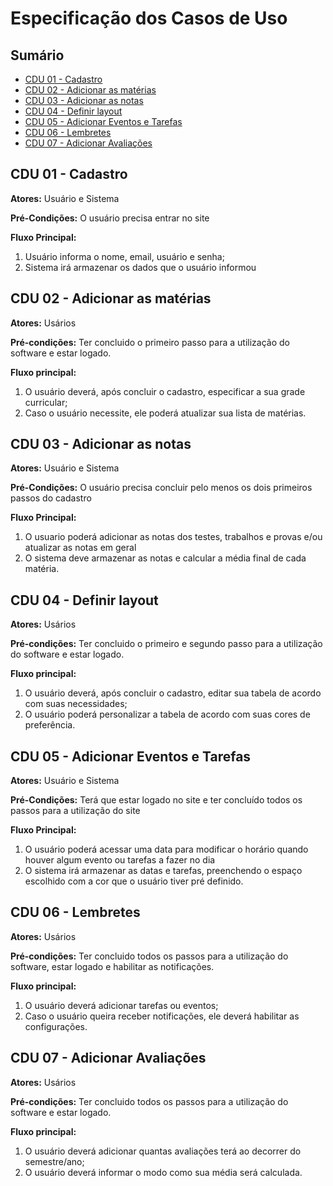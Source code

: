 # Especificação dos Casos de Uso

## Sumário
- [CDU 01 - Cadastro](#cdu-01---cadastro)
- [CDU 02 - Adicionar as matérias](#cdu-02---adicionar-as-matérias)
- [CDU 03 - Adicionar as notas](#cdu-01---adicionar-as-notas)
- [CDU 04 - Definir layout](#cdu-02---definit-layout)
- [CDU 05 - Adicionar Eventos e Tarefas](#cdu-01---adicionar-eventos-e-tarefas)
- [CDU 06 - Lembretes](#cdu-02---lembretes)
- [CDU 07 - Adicionar Avaliações](#cdu-02---adicionar-avaliações)

## CDU 01 -  Cadastro
**Atores:** Usuário e Sistema

**Pré-Condições:** O usuário precisa entrar no site

**Fluxo Principal:**
1. Usuário informa o nome, email, usuário e senha;
2. Sistema irá armazenar os dados que o usuário informou

## CDU 02 - Adicionar as matérias
**Atores:** Usários

**Pré-condições:** Ter concluido o primeiro passo para a utilização do software e estar logado.

**Fluxo principal:**
1. O usuário deverá, após concluir o cadastro, especificar a sua grade curricular;
2. Caso o usuário necessite, ele poderá atualizar sua lista de matérias.

## CDU 03 - Adicionar as notas
**Atores:** Usuário e Sistema

**Pré-Condições:** O usuário precisa concluir pelo menos os dois primeiros passos do cadastro

**Fluxo Principal:**
1. O usuario poderá adicionar as notas dos testes, trabalhos e provas e/ou atualizar as notas em geral
2. O sistema deve armazenar as notas e calcular a média final de cada matéria.

## CDU 04 - Definir layout
**Atores:** Usários

**Pré-condições:** Ter concluido o primeiro e segundo passo para a utilização do software e estar logado.

**Fluxo principal:**
1. O usuário deverá, após concluir o cadastro, editar sua tabela de acordo com suas necessidades;
2. O usuário poderá personalizar a tabela de acordo com suas cores de preferência.

## CDU 05 - Adicionar Eventos e Tarefas
**Atores:** Usuário e Sistema

**Pré-Condições:** Terá que estar logado no site e ter concluído todos os passos para a utilização do site

**Fluxo Principal:**
1. O usuário poderá acessar uma data para modificar o horário quando houver algum evento ou tarefas a fazer no dia
2. O sistema irá armazenar as datas e tarefas, preenchendo o espaço escolhido com a cor que o usuário tiver pré definido.

## CDU 06 - Lembretes
**Atores:** Usários

**Pré-condições:** Ter concluido todos os passos para a utilização do software, estar logado e habilitar as notificações.

**Fluxo principal:**
1. O usuário deverá adicionar tarefas ou eventos;
2. Caso o usuário queira receber notificações, ele deverá habilitar as configurações.

## CDU 07 - Adicionar Avaliações
**Atores:** Usários

**Pré-condições:** Ter concluido todos os passos para a utilização do software e estar logado.

**Fluxo principal:**
1. O usuário deverá adicionar quantas avaliações terá ao decorrer do semestre/ano;
2. O usuário deverá informar o modo como sua média será calculada.
 


